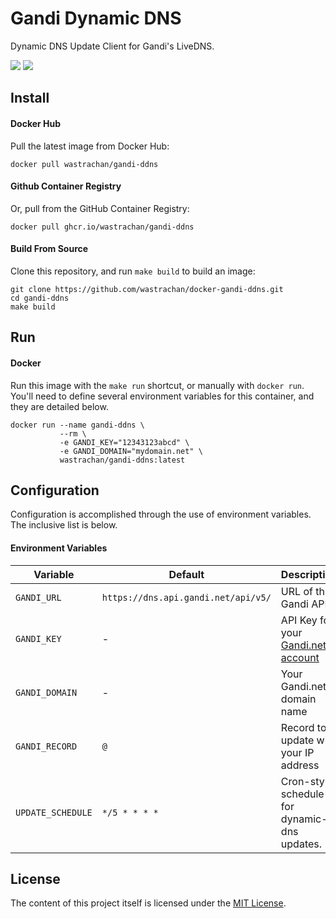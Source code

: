 # Gandi Dynamic DNS

Dynamic DNS Update Client for Gandi's LiveDNS.

[![](https://circleci.com/gh/wastrachan/docker-gandi-ddns.svg?style=svg)](https://circleci.com/gh/wastrachan/docker-gandi-ddns)
[![](https://img.shields.io/docker/pulls/wastrachan/gandi-ddns.svg)](https://hub.docker.com/r/wastrachan/gandi-ddns)

## Install

#### Docker Hub

Pull the latest image from Docker Hub:

```shell
docker pull wastrachan/gandi-ddns
```

#### Github Container Registry

Or, pull from the GitHub Container Registry:

```shell
docker pull ghcr.io/wastrachan/gandi-ddns
```

#### Build From Source

Clone this repository, and run `make build` to build an image:

```shell
git clone https://github.com/wastrachan/docker-gandi-ddns.git
cd gandi-ddns
make build
```

## Run

#### Docker

Run this image with the `make run` shortcut, or manually with `docker run`. You'll need to define several environment variables for this container, and they are detailed below.

```shell
docker run --name gandi-ddns \
           --rm \
           -e GANDI_KEY="12343123abcd" \
           -e GANDI_DOMAIN="mydomain.net" \
           wastrachan/gandi-ddns:latest
```

## Configuration

Configuration is accomplished through the use of environment variables. The inclusive list is below.

#### Environment Variables

| Variable          | Default                             | Description                                                                                          |
| ----------------- | ----------------------------------- | ---------------------------------------------------------------------------------------------------- |
| `GANDI_URL`       | `https://dns.api.gandi.net/api/v5/` | URL of the Gandi API.                                                                                |
| `GANDI_KEY`       | -                                   | API Key for your [Gandi.net account](https://docs.gandi.net/en/domain_names/advanced_users/api.html) |
| `GANDI_DOMAIN`    | -                                   | Your Gandi.net domain name                                                                           |
| `GANDI_RECORD`    | `@`                                 | Record to update with your IP address                                                                |
| `UPDATE_SCHEDULE` | `*/5 * * * *`                       | Cron-style schedule for dynamic-dns updates.                                                         |

## License

The content of this project itself is licensed under the [MIT License](LICENSE).
